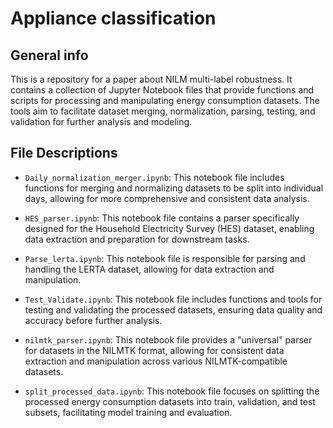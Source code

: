 # Appliance classification
## General info

This is a repository for a paper about NILM multi-label robustness. It contains a collection of Jupyter Notebook files that provide functions and scripts for processing and manipulating energy consumption datasets. The tools aim to facilitate dataset merging, normalization, parsing, testing, and validation for further analysis and modeling.


## File Descriptions

- `Daily_normalization_merger.ipynb`: This notebook file includes functions for merging and normalizing datasets to be split into individual days, allowing for more comprehensive and consistent data analysis.

- `HES_parser.ipynb`: This notebook file contains a parser specifically designed for the Household Electricity Survey (HES) dataset, enabling data extraction and preparation for downstream tasks.

- `Parse_lerta.ipynb`: This notebook file is responsible for parsing and handling the LERTA dataset, allowing for data extraction and manipulation.

- `Test_Validate.ipynb`: This notebook file includes functions and tools for testing and validating the processed datasets, ensuring data quality and accuracy before further analysis.

- `nilmtk_parser.ipynb`: This notebook file provides a "universal" parser for datasets in the NILMTK format, allowing for consistent data extraction and manipulation across various NILMTK-compatible datasets.

- `split_processed_data.ipynb`: This notebook file focuses on splitting the processed energy consumption datasets into train, validation, and test subsets, facilitating model training and evaluation.
